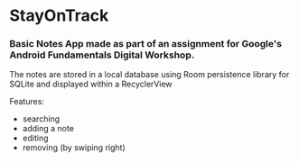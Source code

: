 # StayOnTrack

### Basic Notes App made as part of an assignment for Google's Android Fundamentals Digital Workshop.

The notes are stored in a local database using Room persistence library for SQLite and displayed within a RecyclerView

Features:
- searching
- adding a note
- editing
- removing (by swiping right)

